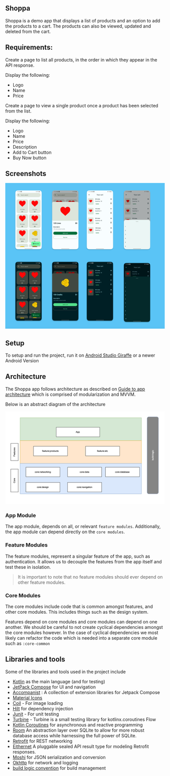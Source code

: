 ## Shoppa

Shoppa is a demo app that displays a list of products and an option to add the products to a cart.
The products can also be viewed, updated and deleted from the cart.

## Requirements:

Create a page to list all products, in the order in which they appear in the API response.

Display the following:

- Logo
- Name
- Price

Create a page to view a single product once a product has been selected from the list.

Display the following:

- Logo
- Name
- Price
- Description
- Add to Cart button
- Buy Now button


## Screenshots
![Architecture](images/screenshots.png)


## Setup

To setup and run the project, run it
on [Android Studio Giraffe](https://developer.android.com/studio) or a newer Android Version

## Architecture

The Shoppa app follows architecture as described on
[Guide to app architecture](https://developer.android.com/topic/architecture)
which is comprised of modularization and MVVM.

Below is an abstract diagram of the architecture

![Architecture](images/arch.png)

### App Module

The app module, depends on all, or relevant `feature modules`. Additionally, the app module can
depend directly on the `core modules`.

### Feature Modules

The feature modules, represent a singular feature of the app, such as authentication. It allows us
to decouple the features from the app itself and test these in isolation.

> It is important to note that no feature modules should ever depend on other feature modules.

### Core Modules

The core modules include code that is common amongst features, and other core modules. This includes
things such as the design system.

Features depend on core modules and core modules can depend on one another. We should be careful to
not create cyclical dependencies amongst the core modules however.
In the case of cyclical dependencies we most likely can refactor the code which is needed into a
separate core module such as `:core-common`

## Libraries and tools

Some of the libraries and tools used in the project include

- [Kotlin](https://developer.android.com/kotlin?gclid=Cj0KCQjwoK2mBhDzARIsADGbjeoMVO2Ww0zuUmtQGg8DUqVSPDWhBPGC8vGmtx1GOrh6ZpfoOFIEbKcaAoH1EALw_wcB&gclsrc=aw.ds)
  as the main language (and for testing)
- [JetPack Compose](https://developer.android.com/jetpack/compose?gclid=Cj0KCQjwoK2mBhDzARIsADGbjepwqpW6sXqc0B5GpGglo6zv7XivC252sRc1vbv5HR9Ao--GzmRNKf4aAqPFEALw_wcB&gclsrc=aw.ds)
  for UI and navigation
- [Accompanist](https://github.com/google/accompanist) : A collection of extension libraries for
  Jetpack Compose
- [Material Icons](https://developer.android.com/jetpack/compose/graphics/images/material)
- [Coil](https://coil-kt.github.io/coil/compose/) - For image loading
- [Hilt](https://developer.android.com/training/dependency-injection/hilt-android) for dependency
  injection
- [Junit](https://developer.android.com/training/testing/local-tests) - For unit testing
- [Turbine](https://github.com/cashapp/turbine) - Turbine is a small testing library for
  kotlinx.coroutines Flow
- [Kotlin Coroutines](https://kotlinlang.org/docs/coroutines-overview.html) for asynchronous and
  reactive programming
- [Room](https://developer.android.com/jetpack/androidx/releases/room) An abstraction layer over
  SQLite to allow for more robust database access while harnessing the full power of SQLite.
- [Retrofit](https://square.github.io/retrofit/) for REST networking
- [Eithernet](https://github.com/slackhq/EitherNet) A pluggable sealed API result type for modeling
  Retrofit responses.
- [Moshi](https://github.com/square/moshi) for JSON serialization and conversion
- [Okhttp](https://square.github.io/okhttp/) for network and logging
- [build logic convention](https://medium.com/@amsavarthan/unlocking-reusability-in-gradle-how-to-use-kotlin-written-convention-plugins-11b95cb008ef)
  for build management